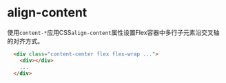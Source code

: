 
# align-content 

使用`content-*`应用CSS`align-content`属性设置Flex容器中多行子元素沿交叉轴的对齐方式。


 <script setup>
   const arrayContent = [
     'content-center',
     'content-start',
     'content-end',
     'content-between',
     'content-around',
     'content-evenly',
   ]
 </script>

<template v-for="item in arrayContent">
  <Example class="py-8 bd-2 bd bd-t-0 bd-l-0 bd-r-0 bd-gray">
     <div :class="item" class="flex flex-wrap bd bd-solid px-8 h-96 gap-3 " >
       <div v-for="index in 10" class="bg-primary w-32 h-16">
         <div class="mt-5 text-canvas text-center">{{index}}</div>
       </div>
     </div>
     <div class="text-center text-2xl mb-8">{{item}}</div>
  </Example>
</template>

```html
  <div class="content-center flex flex-wrap ...">
    <div></div>
    ...
  </div>
```
